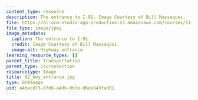 ```yaml
---
content_type: resource
description: The entrance to I-91. Image Courtesy of Bill Massaquoi.
file: https://ol-ocw-studio-app-production.s3.amazonaws.com/courses/11-945-springfield-studio-fall-2005/a4bacd738fd8a4d60b3edbee843fad01_02_hwy_entrance.jpg
file_type: image/jpeg
image_metadata:
  caption: The entrance to I-91.
  credit: Image Courtesy of Bill Massaquoi.
  image-alt: Highway entrance.
learning_resource_types: []
parent_title: Transportation
parent_type: CourseSection
resourcetype: Image
title: 02_hwy_entrance.jpg
type: OCWImage
uid: a4bacd73-8fd8-a4d6-0b3e-dbee843fad01
---
```


